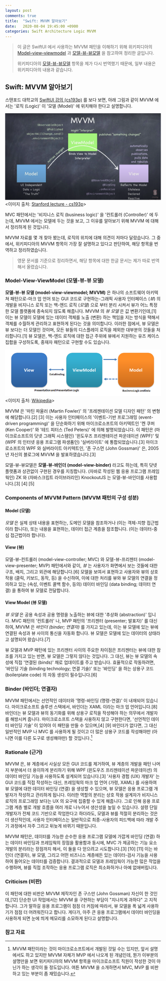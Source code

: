 ```yaml
---
layout: post
comments: true
title:  "Swift: MVVM 알아보기"
date:   2020-08-04 19:45:00 +0900
categories: Swift Architecture Logic MVVM
---
```


> 이 글은 SwiftUI 에서 사용하는 MVVM 패턴을 이해하기 위해 위키피디아의 [Model–view–viewmodel](https://en.wikipedia.org/wiki/Model–view–viewmodel) 과 [모델-뷰-뷰모델](https://ko.wikipedia.org/wiki/모델-뷰-뷰모델) 을 참고하여 정리한 글입니다.
>
> 위키피디아의 [모델-뷰-뷰모델](https://ko.wikipedia.org/wiki/모델-뷰-뷰모델) 항목을 제가 다시 번역했기 때문에, 일부 내용은 위키피디아의 내용과 같습니다.

## Swift: MVVM 알아보기

스탠포드 대학교의 [SwiftUI 강의 (cs193p)](https://cs193p.sites.stanford.edu) 를 보다 보면, 아래 그림과 같이 MVVM 에서는 '로직 (Logic)' 이 '모델 (Model)' 에 위치해야 한다고 설명합니다.

![MVVM](/assets/Swift/Pattern/MVVM-cs193p-2020.png)
<이미지 출처: [Stanford lecture - cs193p](https://cs193p.sites.stanford.edu)>

MVC 패턴에서는 '비지니스 로직 (business logic)' 을 '컨트롤러 (Controller)' 에 두는데, MVVM 에서는 모델에 두는 것을 보고, 그 이유를 알아보기 위해 MVVM 에 대해서 정리하게 된 것입니다.

MVVM 자료를 몇 개 찾아 봤는데, 로직의 위치에 대해 의견이 저마다 달랐습니다. 그 중에서, 위키피디아의 MVVM 항목이 가장 잘 설명하고 있다고 판단하여, 해당 항목을 번역하고 정리하였습니다.

> 영문 문서를 기준으로 정리하면서, 해당 항목에 대한 한글 문서는 제가 따로 번역해서 올렸습니다.

### Model-View-ViewModel (모델-뷰-뷰 모델)

**모델-뷰-뷰 모델 (model-view-viewmodel; MVVM)** 은 하나의 소프트웨어 아키텍쳐 패턴으로-마크 업 언어 또는 GUI 코드로 구현하는-그래픽 사용자 인터페이스 (_뷰_) 의 개발을 비지니스 로직 또는 백-엔드 로직 (_모델_) 으로 부터 분리 시켜서 뷰가 어느 특정한 모델 플랫폼에 종속되지 않도록 해줍니다. MVVM 의 _뷰 모델_ 은 값 변환기인데,[1] 이는 뷰 모델이 모델에 있는 데이터 객체를 노출 (변환) 하는 책임을 지는 방식을 택해서 객체를 수월하게 관리하고 표현하게 된다는 것을 의미합니다. 이러한 점에서, 뷰 모델은 뷰 보다는 더 모델인 것이며, 모든 뷰들의 디스플레이 로직을 제외한 대부분의 것들을 처리합니다.[1] 뷰 모델은, 백-엔드 로직에 대한 접근 주위에 뷰에서 지원하는 유즈 케이스 집합을 구성하도록, 중재자 패턴으로 구현할 수도 있습니다.

![MVVM](/assets/Swift/Pattern/MVVM-wikipedia.png)
<이미지 출처: [Wikipedia](https://en.wikipedia.org/wiki/Model–view–viewmodel)>

MVVM 은 '마틴 파울러 (Martin Fowler)' 의 '프레젠테이션 모델 디자인 패턴' 의 변형에 해당합니다.[2] [3] 이는 사용자 인터페이스의 '이벤트-기반 프로그래밍 (event-driven programming)' 을 단순화하기 위해 마이크로소프트의 아키텍트인 '켄 쿠퍼 (Ken Cooper)' 와 '테드 피터스 (Ted Peters)' 에 의해 발명되었습니다. 이 패턴은 (마이크로소프트의 닷넷 그래픽 시스템인) '윈도우즈 프리젠테이션 파운데이션 (WPF)' 및 (WPF 의 인터넷 응용 프로그램 파생품인) '실버라이트' 에 통합되었습니다.[3] 마이크로소프트의 WPF 와 실버라이트 아키텍트인, '존 구스먼 (John Gossman)' 은, 2005년 자신의 블로그에 MVVM 을 발표하였습니다.[3]

모델-뷰-뷰모델은 **모델-뷰-바인더 (model-view-binder)** 라고도 하는데, 특히 닷넷 플랫폼과 상관없이 구현된 경우를 지칭합니다. (자바로 작성된 웹 응용 프로그램 프레임웍인) ZK 와 (자바스크립트 라이브러리인) KnockoutJS 는 모델-뷰-바인더를 사용합니다.[3] [4] [5]

### Components of MVVM Pattern (MVVM 패턴의 구성 성분)

#### Model (모델)

_모델_ 은 실제 상태 내용을 표현하는, 도메인 모델을 참조하거나 (이는 객체-지향 접근법이라 합니다), 또는 내용을 표현하는, 데이터 접근 계층을 참조합니다. (이는 데이터-중심 접근법이라 합니다).

#### View (뷰)

모델-뷰-컨트롤러 (model-view-controller; MVC) 와 모델-뷰-프리젠터 (model-view-presenter; MVP) 패턴에서와 같이, _뷰_ 는 사용자가 화면에서 보는 것들에 대한 구조, 배치, 그리고 외관에 해당합니다.[6] 모델을 보여서 표현하고 사용자와 뷰의 상호 작용 (클릭, 키보드, 동작, 등) 을 수신하여, 이에 대한 처리를 뷰와 뷰 모델의 연결을 정의하고 있는 (속성, 이벤트 콜백 함수, 등의) 데이터 바인딩 (data binding; 데이터 연결) 을 통하여 뷰 모델로 전달합니다.

#### View Model (뷰 모델)

_뷰 모델_ 은 공용 속성과 공용 명령을 노출하는 뷰에 대한 '추상화 (abstraction)' 입니다. MVC 패턴의 '컨트롤러' 나, MVP 패턴의 '프리젠터 (presenter; 발표자)' 를 대신하여, MVVM 은 _바인더 (binder; 연결자)_ 를 가지고 있는데, 이는 뷰 모델에 있는 뷰에 연결된 속성과 뷰 사이의 통신을 자동화 합니다. 뷰 모델은 모델에 있는 데이터의 상태라고 설명되어 왔습니다.[7]

뷰 모델과 MVP 패턴에 있는 프리젠터 사이의 주요한 차이점은 프리젠터는 뷰에 대한 참조를 가지고 있는 반면, 뷰 모델은 그렇지 않다는 것입니다. 그 대신, 뷰는 뷰 모델의 속성에 직접 '연결된 (binds)' 채로 업데이트를 주고 받습니다. 효율적으로 작동하려면, '바인딩 기술 (binding technology; 연결 기술)' 또는 '바인딩' 을 하는 상용구 코드 (boilerplate code) 의 자동 생성이 필수입니다.[6]

### Binder (바인더; 연결자)

MVVM 패턴에서는 선언적인 데이터와 '명령-바인딩 (명령-연결)' 이 내재되어 있습니다. 마이크로소프트 솔루션 스택에서, 바인더는 XAML 이라는 마크 업 언어입니다.[8] 바인더는 뷰 모델과 뷰의 동기화를 위해 상용구 로직을 작성해야 하는 의무에서 개발자를 해방시켜 줍니다. 마이크로소프트 스택을 사용하지 않고 구현한다면, '선언적인 데이터 바인딩 기술' 이 있어야 이 패턴을 만들 수 있으며,[4] [9] 바인더가 없다면, 그 대신 일반적인 MVP 나 MVC 를 사용하게 될 것이고 더 많은 상용구 코드를 작성해야만 (아니면 이를 다른 도구로 생성해야만) 할 것입니다.[^microsoft]

### Rationale (근거)

MVVM 은, 뷰 계층에서 사실상 모든 GUI 코드를 제거하여, 뷰 계층의 개발을 패턴 나머지 부분에서 더 용이하게 분리하기 위해 WPF (윈도우즈 프리젠테이션 파운데이션) 의 데이터 바인딩 기능을 사용하도록 설계되어 있습니다.[3] '사용자 경험 (UX) 개발자' 는 GUI 코드를 직접 작성하는 대신, 프레임웍의 마크 업 언어 (가령, XAML) 를 사용하여 뷰 모델에 대한 데이터 바인딩 (연결) 을 생성할 수 있으며, 뷰 모델은 응용 프로그램 개발자가 작성하고 관리하게 됩니다. 이러한 역할의 분리는 상호 작용 설계자가 비지니스 로직의 프로그래밍 보다는 UX 의 요구에 집중할 수 있게  해줍니다. 그로 인해 응용 프로그램 계층 별로 개발 흐름을 여러 개로 나누어서 생산성을 높일 수 있습니다. 설령 단일 개발자가 전체 코드 기반으로 작업한다고 하더라도, 모델과 뷰를 적절히 분리하는 것은 더 생산적인데, 사용자 인터페이스는 일반적으로 최종-사용자의 피드백에 따라 개발 주기 과정에서 자주 그리고 뒤늦게 바뀌기 때문입니다.

MVVM 패턴은, 데이터를 가능한 순수한 응용 프로그램 모델에 가깝게 바인딩 (연결) 하는 데이터 바인딩과 프레임웍의 장점을 활용함과 동시에, MVC 가 제공하는 기능 요소 개발의 분리라는 장점까지 해서, 이 둘을 다 얻으려고 시도합니다.[3] [10] [11] 이는 바인더 (연결자), 뷰 모델, 그리고 어떤 비즈니스 계층에든 있는 데이터-검사 기능을 사용하여 들어오는 데이터를 검증합니다. 결과적으로 모델과 프레임웍이 가능한 많은 작업을 수행하며, 뷰를 직접 조작하는 응용 프로그램 로직은 최소화하거나 아예 없애버립니다.

### Criticism (비판)

이 패턴에 대한 비판은 MVVM 제작자인 존 구스만 (John Gossman) 자신이 한 것인데,[12] 단순한 UI 작업에서는 MVVM 을 구현하는 부담이 "지나치게 과하다" 고 지적합니다. 그가 말하길 응용 프로그램이 점점 더 커짐에 따라서, 뷰 모델을 폭 넓게 사용하기가 점점 더 어려워진다고 합니다. 게다가, 아주 큰 응용 프로그램에서 데이터 바인딩을 사용하게 되면 눈에 띄게 메모리를 소모하게 된다고 설명합니다.

### 참고 자료

[^microsoft]: MVVM 패턴이라는 것이 마이크로소프트에서 개발된 것일 수는 있지만, 앞서 설명에서도 하고 있지만 MVVM 자체가 MVP 에서 나오게 된 개념인데, 뭔가 이부분의 설명만을 보면 위키피디아의 MVVM 항목을 마이크로소프트 직원이 작성한 것이 아닌가 하는 생각이 들 정도입니다. 여튼 MVVM 을 소개하면서 MVC, MVP 를 비판하고 있는 부분이 좀 재밌습니다.
